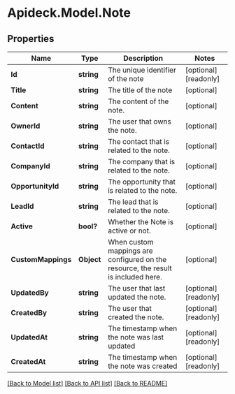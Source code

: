 # Apideck.Model.Note

## Properties

Name | Type | Description | Notes
------------ | ------------- | ------------- | -------------
**Id** | **string** | The unique identifier of the note | [optional] [readonly] 
**Title** | **string** | The title of the note | [optional] 
**Content** | **string** | The content of the note. | [optional] 
**OwnerId** | **string** | The user that owns the note. | [optional] 
**ContactId** | **string** | The contact that is related to the note. | [optional] 
**CompanyId** | **string** | The company that is related to the note. | [optional] 
**OpportunityId** | **string** | The opportunity that is related to the note. | [optional] 
**LeadId** | **string** | The lead that is related to the note. | [optional] 
**Active** | **bool?** | Whether the Note is active or not. | [optional] 
**CustomMappings** | **Object** | When custom mappings are configured on the resource, the result is included here. | [optional] 
**UpdatedBy** | **string** | The user that last updated the note. | [optional] [readonly] 
**CreatedBy** | **string** | The user that created the note. | [optional] [readonly] 
**UpdatedAt** | **string** | The timestamp when the note was last updated | [optional] [readonly] 
**CreatedAt** | **string** | The timestamp when the note was created | [optional] [readonly] 

[[Back to Model list]](../README.md#documentation-for-models) [[Back to API list]](../README.md#documentation-for-api-endpoints) [[Back to README]](../README.md)

